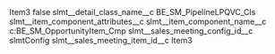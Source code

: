<?xml version="1.0" encoding="UTF-8"?>
<CustomMetadata xmlns="http://soap.sforce.com/2006/04/metadata" xmlns:xsi="http://www.w3.org/2001/XMLSchema-instance" xmlns:xsd="http://www.w3.org/2001/XMLSchema">
    <label>Item3</label>
    <protected>false</protected>
    <values>
        <field>slmt__detail_class_name__c</field>
        <value xsi:type="xsd:string">BE_SM_PipelineLPQVC_Cls</value>
    </values>
    <values>
        <field>slmt__item_component_attributes__c</field>
        <value xsi:nil="true"/>
    </values>
    <values>
        <field>slmt__item_component_name__c</field>
        <value xsi:type="xsd:string">c:BE_SM_OpportunityItem_Cmp</value>
    </values>
    <values>
        <field>slmt__sales_meeting_config_id__c</field>
        <value xsi:type="xsd:string">slmtConfig</value>
    </values>
    <values>
        <field>slmt__sales_meeting_item_id__c</field>
        <value xsi:type="xsd:string">Item3</value>
    </values>
</CustomMetadata>
